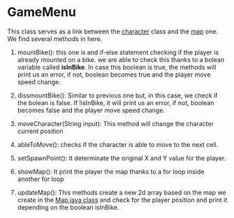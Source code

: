# GameMenu

This class serves as a link between the [character](../docs/Character.md) class and the [map](../docs/Map.md) one. We find several methods in here.

1. mountBike(): this one is and if-else statement checking if the player is already mounted on a bike. we are able to check this thanks to a 
bolean variable called **isInBike**. In case this boolean is true, the methods will print us an error, if not, boolean becomes true and the player 
move speed change.

2. dissmountBike(): Similar to previous one but, in this case, we check if the bolean is false. If !isInBike, it will print us an error, if not, boolean becomes false and the player move speed change.

3. moveCharacter(String input): This method will change the character current position

4. ableToMove(): checks if the character is able to move to the next cell.

5. setSpawnPoint(): It determinate the original X and Y value for the player.

6. showMap(): It print the player the map thanks to a for loop inside another for loop

7. updateMap(): This methods create a new 2d array based on the map we create in the [Map.java class](../docs/Map.md) and check for the player position and print it depending on the boolean isInBike. 
